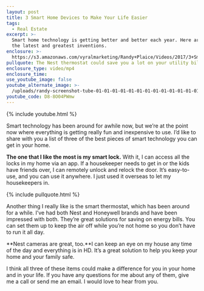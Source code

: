 ```yaml
---
layout: post
title: 3 Smart Home Devices to Make Your Life Easier
tags:
  - Real Estate
excerpt: >-
  Smart home technology is getting better and better each year. Here are some of
  the latest and greatest inventions.
enclosure: >-
  https://s3.amazonaws.com/vyralmarketing/Randy+Plaice/Videos/2017/3+Smart+Home+Devices+to+Make+Your+Life+Easier+-+Santa+Clarita+Real+Estate+Agent.mp4
pullquote: The Nest thermostat could save you a lot on your utility bills.
enclosure_type: video/mp4
enclosure_time:
use_youtube_image: false
youtube_alternate_image: >-
  /uploads/randy-screenshot-tube-01-01-01-01-01-01-01-01-01-01-01-01-01-01-01-01-01-01.jpg
youtube_code: D8-8O04PWmw
---
```



{% include youtube.html %}

Smart technology has been around for awhile now, but we’re at the point now where everything is getting really fun and inexpensive to use. I’d like to share with you a list of three of the best pieces of smart technology you can get in your home.

**The one that I like the most is my smart lock.** With it, I can access all the locks in my home via an app. If a housekeeper needs to get in or the kids have friends over, I can remotely unlock and relock the door. It’s easy-to-use, and you can use it anywhere. I just used it overseas to let my housekeepers in.

{% include pullquote.html %}

Another thing I really like is the smart thermostat, which has been around for a while. I’ve had both Nest and Honeywell brands and have been impressed with both. They’re great solutions for saving on energy bills. You can set them up to keep the air off while you’re not home so you don’t have to run it all day.

**Nest cameras are great, too.**I can keep an eye on my house any time of the day and everything is in HD. It’s a great solution to help you keep your home and your family safe.

I think all three of these items could make a difference for you in your home and in your life. If you have any questions for me about any of them, give me a call or send me an email. I would love to hear from you.
<br>